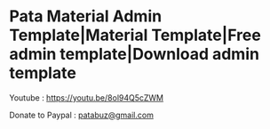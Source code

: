 
Pata Material Admin Template|Material Template|Free admin template|Download admin template
==========================================================================================

Youtube : https://youtu.be/8ol94Q5cZWM


Donate to Paypal : patabuz@gmail.com

